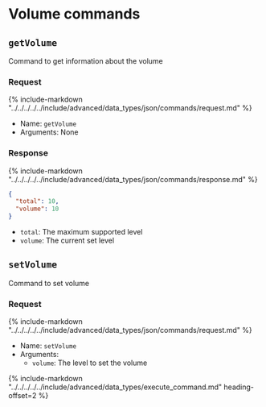 # Volume commands

## `getVolume`

Command to get information about the volume

### Request

{%
   include-markdown "../../../../../include/advanced/data_types/json/commands/request.md"
%}

- Name: `getVolume`
- Arguments: None

### Response

{%
   include-markdown "../../../../../include/advanced/data_types/json/commands/response.md"
%}

```json
{
  "total": 10,
  "volume": 10
}
```

- `total`: The maximum supported level
- `volume`: The current set level

## `setVolume`

Command to set volume

### Request

{%
   include-markdown "../../../../../include/advanced/data_types/json/commands/request.md"
%}

- Name: `setVolume`
- Arguments:
  - `volume`: The level to set the volume

{%
    include-markdown "../../../../../include/advanced/data_types/execute_command.md"
    heading-offset=2
%}
